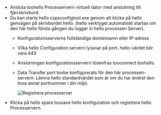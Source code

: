 * Ansluta toohello Processervern virtuell dator med anslutning till fjärrskrivbord.
* Du kan starta hello cspsconfigtool.exe genom att klicka på hello genvägen på skrivbordet hello. (hello verktyget automatiskt startas om den här hello första gången du loggar in hello processen Server).
  - Konfigurationsserverns fullständiga domännamn eller IP-adress
  - Vilka hello Configuration servern lyssnar på port. hello-värdet bör vara 443
  - Anslutningen konfigurationsservern lösenfras tooconnect toohello.
  - Data Transfer port toobe konfigurerats för den här processen-servern. Lämna hello standardvärdet som är om du har ändrat den tooa annat portnummer i din miljö.

    ![Registrera processerver](./media/site-recovery-vmware-register-process-server/register-ps.png)
* Klicka på hello spara toosave hello konfiguration och registrera hello Processervern.

